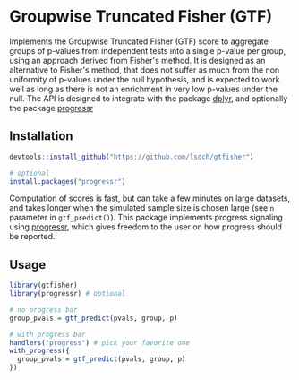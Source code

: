 # Groupwise Truncated Fisher (GTF)

Implements the Groupwise Truncated Fisher (GTF) score to aggregate
groups of p-values from independent tests into a single p-value per group, using an approach derived from Fisher's method.
It is designed as an alternative to Fisher's method, that does not suffer as much
from the non uniformity of p-values under the null hypothesis, 
and is expected to work well as long as there is not an enrichment in very low p-values under the null.
The API is designed to integrate with the package [dplyr](https://cran.r-project.org/web/packages/dplyr/), and optionally the package [progressr](https://cran.r-project.org/web/packages/progressr/index.html)

## Installation

```R
devtools::install_github("https://github.com/lsdch/gtfisher")

# optional 
install.packages("progressr")
```
Computation of scores is fast, but can take a few minutes on large datasets, and takes longer when the simulated sample size is chosen large (see `n` parameter in `gtf_predict()`). 
This package implements progress signaling using [progressr](https://github.com/HenrikBengtsson/progressr), 
which gives freedom to the user on how progress should be reported. 


## Usage 

```R
library(gtfisher)
library(progressr) # optional

# no progress bar
group_pvals = gtf_predict(pvals, group, p)

# with progress bar
handlers("progress") # pick your favorite one
with_progress({
  group_pvals = gtf_predict(pvals, group, p)
})
```
